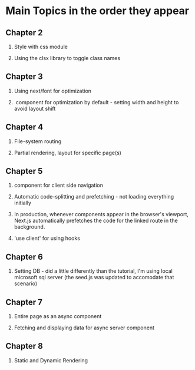 # Main Topics in the order they appear

## Chapter 2

1. Style with css module

2. Using the clsx library to toggle class names

## Chapter 3

1. Using next/font for optimization

2. <Image> component for optimization by default - setting width and height to avoid layout shift

## Chapter 4

1. File-system routing

2. Partial rendering, layout for specific page(s)

## Chapter 5

1. <Link> component for client side navigation

2. Automatic code-splitting and prefetching - not loading everything initially

3. In production, whenever <Link> components appear in the browser's viewport, Next.js automatically prefetches the code for the linked route in the background.

4. 'use client' for using hooks

## Chapter 6

1. Setting DB - did a little differently than the tutorial, I'm using local microsoft sql server (the seed.js was updated to accomodate that scenario)

## Chapter 7

1. Entire page as an async component

2. Fetching and displaying data for async server component

## Chapter 8

1. Static and Dynamic Rendering
